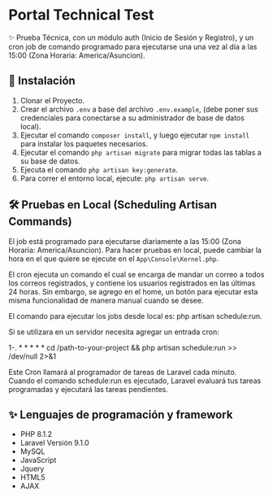 # Portal Technical Test

✨ Prueba Técnica, con un módulo auth (Inicio de Sesión y Registro), y un cron job de comando  programado para ejecutarse una una vez al día a las 15:00 (Zona Horaria: America/Asuncion).

## 🚀 Instalación
1. Clonar el Proyecto.
3. Crear el archivo `.env` a base del archivo `.env.example`, (debe poner sus credenciales para conectarse a su administrador de base de datos local).
4. Ejecutar el comando `composer install`, y luego ejecutar `npm install` para instalar los paquetes necesarios.
5. Ejecutar el comando `php artisan migrate` para migrar todas las tablas a su base de datos.
6. Ejecuta el comando `php artisan key:generate`.
7. Para correr el entorno local, ejecute: `php artisan serve`.

## 🛠 Pruebas en Local (Scheduling Artisan Commands)
El job está programado para ejecutarse diariamente a las 15:00 (Zona Horaria: America/Asuncion).
Para hacer pruebas en local, puede cambiar la hora en el que quiere se ejecute en el `App\Console\Kernel.php`. 

El cron ejecuta un comando el cual se encarga de mandar un correo a todos los correos registrados, y contiene los usuarios registrados en las últimas 24 horas. Sin embargo, se agrego en el home, un botón para ejecutar esta misma funcionalidad de manera manual cuando se desee. 

El comando para ejecutar los jobs desde local es: php artisan schedule:run. 

Si se utilizara en un servidor necesita agregar un entrada cron:

1-. * * * * * cd /path-to-your-project && php artisan schedule:run >> /dev/null 2>&1

Este Cron llamará al programador de tareas de Laravel cada minuto. Cuando el comando schedule:run es ejecutado, Laravel evaluará tus tareas programadas y ejecutará las tareas pendientes.


## ✨ Lenguajes de programación y framework
* PHP 8.1.2
* Laravel Versión  9.1.0
* MySQL
* JavaScript
* Jquery
* HTML5
* AJAX